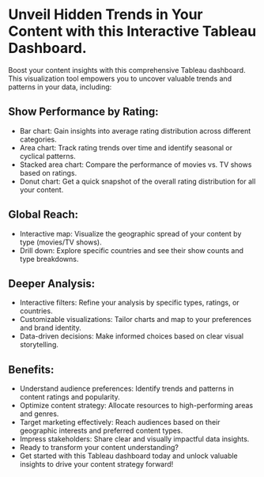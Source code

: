 # Unveil Hidden Trends in Your Content with this Interactive Tableau Dashboard.

Boost your content insights with this comprehensive Tableau dashboard. This visualization tool empowers you to uncover valuable trends and patterns in your data, including:

## Show Performance by Rating:

  -  Bar chart: Gain insights into average rating distribution across different categories.
  -  Area chart: Track rating trends over time and identify seasonal or cyclical patterns.
  -  Stacked area chart: Compare the performance of movies vs. TV shows based on ratings.
  -  Donut chart: Get a quick snapshot of the overall rating distribution for all your content.

## Global Reach:

  -  Interactive map: Visualize the geographic spread of your content by type (movies/TV shows).
  -  Drill down: Explore specific countries and see their show counts and type breakdowns.

## Deeper Analysis:

  -  Interactive filters: Refine your analysis by specific types, ratings, or countries.
  -  Customizable visualizations: Tailor charts and map to your preferences and brand identity.
  -  Data-driven decisions: Make informed choices based on clear visual storytelling.


## Benefits:

  -  Understand audience preferences: Identify trends and patterns in content ratings and popularity.
  -  Optimize content strategy: Allocate resources to high-performing areas and genres.
  -  Target marketing effectively: Reach audiences based on their geographic interests and preferred content types.
  -  Impress stakeholders: Share clear and visually impactful data insights.
  -  Ready to transform your content understanding?
  -  Get started with this Tableau dashboard today and unlock valuable insights to drive your content strategy forward!
